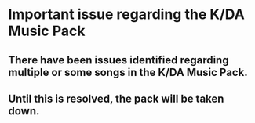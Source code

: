 # Important issue regarding the K/DA Music Pack

## There have been issues identified regarding multiple or some songs in the K/DA Music Pack.
## Until this is resolved, the pack will be taken down.
